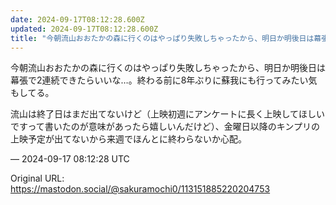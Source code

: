 ```yaml
---
date: 2024-09-17T08:12:28.600Z
updated: 2024-09-17T08:12:28.600Z
title: "今朝流山おおたかの森に行くのはやっぱり失敗しちゃったから、明日か明後日は幕張で2[...]"
---
```


<p>今朝流山おおたかの森に行くのはやっぱり失敗しちゃったから、明日か明後日は幕張で2連続できたらいいな…。終わる前に8年ぶりに蘇我にも行ってみたい気もしてる。</p><p>流山は終了日はまだ出てないけど（上映初週にアンケートに長く上映してほしいですって書いたのが意味があったら嬉しいんだけど）、金曜日以降のキンプリの上映予定が出てないから来週でほんとに終わらないか心配。</p>

&mdash; 2024-09-17 08:12:28 UTC

Original URL: https://mastodon.social/@sakuramochi0/113151885220204753
